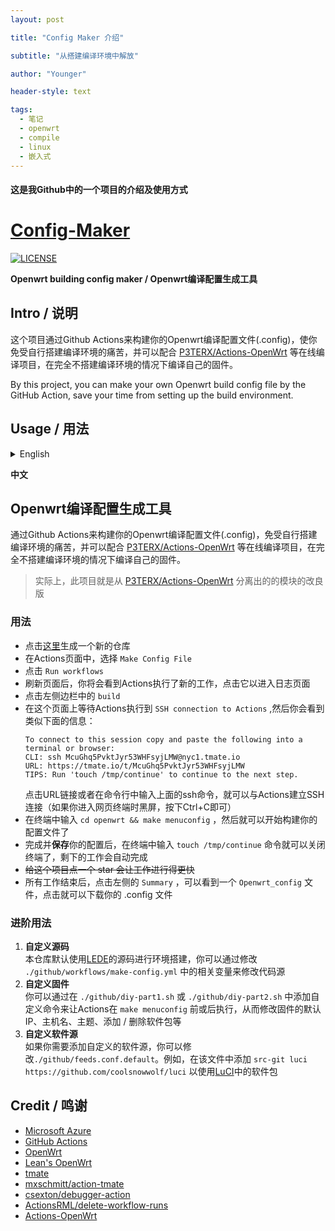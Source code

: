 ```yaml
---
layout: post

title: "Config Maker 介绍"

subtitle: "从搭建编译环境中解放"

author: "Younger"

header-style: text

tags:
  - 笔记
  - openwrt
  - compile
  - linux
  - 嵌入式
---
```


#### 这是我Github中的一个项目的介绍及使用方式

# [Config-Maker](https://github.com/YoungerKayn/Config-Maker)

[![LICENSE](https://img.shields.io/github/license/mashape/apistatus.svg?style=flat-square&label=LICENSE)](https://github.com/YoungerKayn/Config-Maker/blob/master/LICENSE)

**Openwrt building config maker / Openwrt编译配置生成工具**

## Intro / 说明

这个项目通过Github Actions来构建你的Openwrt编译配置文件(.config)，使你免受自行搭建编译环境的痛苦，并可以配合 [P3TERX/Actions-OpenWrt](https://github.com/P3TERX/Actions-OpenWrt) 等在线编译项目，在完全不搭建编译环境的情况下编译自己的固件。

By this project, you can make your own Openwrt build config file by the GitHub Action, save your time from setting up the build environment.


## Usage / 用法
  
  
<details>
<summary>English</summary>

``` markdown
## Openwrt building config maker

 Make your own Openwrt build config file by the GitHub Action, save your time from setting up the build environment.

### Usage

- Click [HERE](https://github.com/YoungerKayn/Config-Maker/generate) to create a new repository

- Select `Make Config File` on the Actions page

- Click the `Run workflow` button

- Refresh the page and click the lastest `Make Config File` action to access its log

- Click on the `build` job on the left sidebar

- Wait for the `SSH connection to Actions` job to be executed at this page, and information like the following will appear:

    ``` shell
    To connect to this session copy and paste the following into a terminal or browser:
    CLI: ssh McuGhq5PvktJyr53WHFsyjLMW@nyc1.tmate.io
    URL: https://tmate.io/t/McuGhq5PvktJyr53WHFsyjLMW
    TIPS: Run 'touch /tmp/continue' to continue to the next step.
    ```

    then follow the tips to SSH to Actions. (If you are using a web terminal and get a black screen, just press `Ctrl+C`)

- Type `cd openwrt && make menuconfig` in the terminal to start building your .config file

- After you finishing your work, type `touch /tmp/continue` in the terminal then exit the terminal, the rest of the work will be done automatically

- ~~Star this repo, then it will be done faster~~

- After all the work is done, you will see `OpenWrt_config` in `Artifacts` on the Action `Summary` page, just click and download it

### Advanced Usage

1. **custom source code**  
    This repo will use [LEDE](https://github.com/coolsnowwolf/lede)'s source code to build the environment by default, you can change it in file `.github/workflows/make-config.yml` 

2. **custom fireware envs**  
    You can change your firmware's default IP, hostname, theme, add/remove packages and so on by adding command in `./github/diy-part1.sh` and `./github/diy-part2.sh`

3. **custom feeds source**  
    You can add your own feeds by modifying `./github/feeds.conf.default`. For example, add `src-git luci https://github.com/coolsnowwolf/luci` to use the packages of [LuCI](https://github.com/coolsnowwolf/luci)
```

</details>
  
  
**中文**
  
## Openwrt编译配置生成工具
 通过Github Actions来构建你的Openwrt编译配置文件(.config)，免受自行搭建编译环境的痛苦，并可以配合 [P3TERX/Actions-OpenWrt](https://github.com/P3TERX/Actions-OpenWrt) 等在线编译项目，在完全不搭建编译环境的情况下编译自己的固件。
 >实际上，此项目就是从 [P3TERX/Actions-OpenWrt](https://github.com/P3TERX/Actions-OpenWrt) 分离出的的模块的改良版

### 用法
- 点击[这里](https://github.com/YoungerKayn/Config-Maker/generate)生成一个新的仓库
- 在Actions页面中，选择 `Make Config File`
- 点击 `Run workflows`
- 刷新页面后，你将会看到Actions执行了新的工作，点击它以进入日志页面
- 点击左侧边栏中的 `build` 
- 在这个页面上等待Actions执行到 `SSH connection to Actions` ,然后你会看到类似下面的信息：
    ``` shell
    To connect to this session copy and paste the following into a terminal or browser:
    CLI: ssh McuGhq5PvktJyr53WHFsyjLMW@nyc1.tmate.io
    URL: https://tmate.io/t/McuGhq5PvktJyr53WHFsyjLMW
    TIPS: Run 'touch /tmp/continue' to continue to the next step.
    ```
    点击URL链接或者在命令行中输入上面的ssh命令，就可以与Actions建立SSH连接（如果你进入网页终端时黑屏，按下Ctrl+C即可）
- 在终端中输入 `cd openwrt && make menuconfig` ，然后就可以开始构建你的配置文件了
- 完成并**保存**你的配置后，在终端中输入 `touch /tmp/continue` 命令就可以关闭终端了，剩下的工作会自动完成
- ~~给这个项目点一个 star 会让工作进行得更快~~
- 所有工作结束后，点击左侧的 `Summary` ，可以看到一个 `Openwrt_config` 文件，点击就可以下载你的 .config 文件

### 进阶用法
1. **自定义源码**  
  本仓库默认使用[LEDE](https://github.com/coolsnowwolf/lede)的源码进行环境搭建，你可以通过修改 `./github/workflows/make-config.yml` 中的相关变量来修改代码源
2. **自定义固件**  
  你可以通过在 `./github/diy-part1.sh` 或 `./github/diy-part2.sh` 中添加自定义命令来让Actions在 `make menuconfig` 前或后执行，从而修改固件的默认 IP、主机名、主题、添加 / 删除软件包等
3. **自定义软件源**  
  如果你需要添加自定义的软件源，你可以修改`./github/feeds.conf.default`。例如，在该文件中添加 `src-git luci https://github.com/coolsnowwolf/luci` 以使用[LuCI](https://github.com/coolsnowwolf/luci)中的软件包

## Credit / 鸣谢

- [Microsoft Azure](https://azure.microsoft.com)
- [GitHub Actions](https://github.com/features/actions)
- [OpenWrt](https://github.com/openwrt/openwrt)
- [Lean's OpenWrt](https://github.com/coolsnowwolf/lede)
- [tmate](https://github.com/tmate-io/tmate)
- [mxschmitt/action-tmate](https://github.com/mxschmitt/action-tmate)
- [csexton/debugger-action](https://github.com/csexton/debugger-action)
- [ActionsRML/delete-workflow-runs](https://github.com/ActionsRML/delete-workflow-runs)
- [Actions-OpenWrt](https://github.com/P3TERX/Actions-OpenWrt)